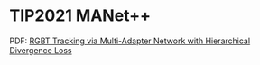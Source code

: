 # TIP2021 MANet++
PDF: [RGBT Tracking via Multi-Adapter Network with Hierarchical Divergence Loss](https://ieeexplore.ieee.org/stamp/stamp.jsp?tp=&arnumber=9454275&tag=1)
